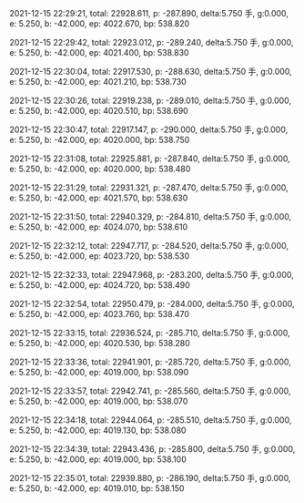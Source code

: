 2021-12-15 22:29:21, total: 22928.611, p: -287.890, delta:5.750 手, g:0.000, e: 5.250, b: -42.000, ep: 4022.670, bp: 538.820

2021-12-15 22:29:42, total: 22923.012, p: -289.240, delta:5.750 手, g:0.000, e: 5.250, b: -42.000, ep: 4021.400, bp: 538.830

2021-12-15 22:30:04, total: 22917.530, p: -288.630, delta:5.750 手, g:0.000, e: 5.250, b: -42.000, ep: 4021.210, bp: 538.730

2021-12-15 22:30:26, total: 22919.238, p: -289.010, delta:5.750 手, g:0.000, e: 5.250, b: -42.000, ep: 4020.510, bp: 538.690

2021-12-15 22:30:47, total: 22917.147, p: -290.000, delta:5.750 手, g:0.000, e: 5.250, b: -42.000, ep: 4020.000, bp: 538.750

2021-12-15 22:31:08, total: 22925.881, p: -287.840, delta:5.750 手, g:0.000, e: 5.250, b: -42.000, ep: 4020.000, bp: 538.480

2021-12-15 22:31:29, total: 22931.321, p: -287.470, delta:5.750 手, g:0.000, e: 5.250, b: -42.000, ep: 4021.570, bp: 538.630

2021-12-15 22:31:50, total: 22940.329, p: -284.810, delta:5.750 手, g:0.000, e: 5.250, b: -42.000, ep: 4024.070, bp: 538.610

2021-12-15 22:32:12, total: 22947.717, p: -284.520, delta:5.750 手, g:0.000, e: 5.250, b: -42.000, ep: 4023.720, bp: 538.530

2021-12-15 22:32:33, total: 22947.968, p: -283.200, delta:5.750 手, g:0.000, e: 5.250, b: -42.000, ep: 4024.720, bp: 538.490

2021-12-15 22:32:54, total: 22950.479, p: -284.000, delta:5.750 手, g:0.000, e: 5.250, b: -42.000, ep: 4023.760, bp: 538.470

2021-12-15 22:33:15, total: 22936.524, p: -285.710, delta:5.750 手, g:0.000, e: 5.250, b: -42.000, ep: 4020.530, bp: 538.280

2021-12-15 22:33:36, total: 22941.901, p: -285.720, delta:5.750 手, g:0.000, e: 5.250, b: -42.000, ep: 4019.000, bp: 538.090

2021-12-15 22:33:57, total: 22942.741, p: -285.560, delta:5.750 手, g:0.000, e: 5.250, b: -42.000, ep: 4019.000, bp: 538.070

2021-12-15 22:34:18, total: 22944.064, p: -285.510, delta:5.750 手, g:0.000, e: 5.250, b: -42.000, ep: 4019.130, bp: 538.080

2021-12-15 22:34:39, total: 22943.436, p: -285.800, delta:5.750 手, g:0.000, e: 5.250, b: -42.000, ep: 4019.000, bp: 538.100

2021-12-15 22:35:01, total: 22939.880, p: -286.190, delta:5.750 手, g:0.000, e: 5.250, b: -42.000, ep: 4019.010, bp: 538.150